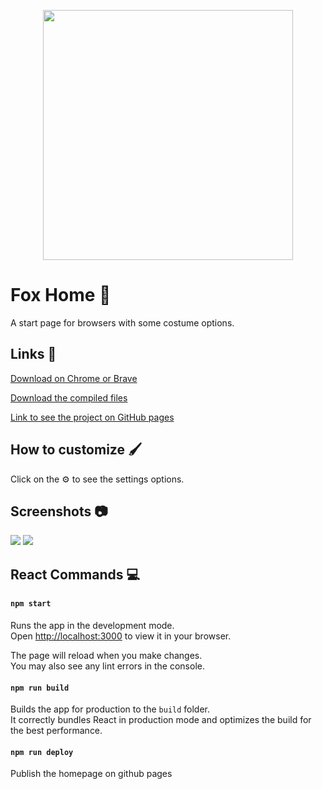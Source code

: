 <p align="center">
<img src="https://i.imgur.com/Bo4R9Kc.png" style="width: 400px">
</p>
  
# Fox Home :fox_face:
A start page for browsers with some costume options.

## Links :link:
[Download on Chrome or Brave](https://chrome.google.com/webstore/detail/fox-home/kbalcggddakepkjgcpijccappaeppfmh?hl=en-GB&authuser=0)

[Download the compiled files](https://github.com/eidiinnn/Home-page/releases)

[Link to see the project on GitHub pages](https://eidiinnn.github.io/Home-page/)

## How to customize 	:paintbrush:
Click on the :gear: to see the settings options.

## Screenshots :camera:

<img src="https://i.imgur.com/GycmP1I.png" style="max-width: 100%;" >
<img src="https://i.imgur.com/grmJrlh.png" style="max-width: 100%;" >


## React Commands :computer:

#### `npm start`

Runs the app in the development mode.\
Open [http://localhost:3000](http://localhost:3000) to view it in your browser.

The page will reload when you make changes.\
You may also see any lint errors in the console.

#### `npm run build`

Builds the app for production to the `build` folder.\
It correctly bundles React in production mode and optimizes the build for the best performance.

#### `npm run deploy`
Publish the homepage on github pages
